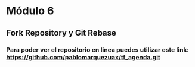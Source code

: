 # Módulo 6

## Fork Repository y Git Rebase

### Para poder ver el repositorio en linea puedes utilizar este link: https://github.com/pablomarquezuax/tf_agenda.git 

